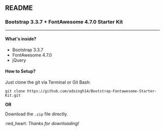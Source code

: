 ## README
### Bootstrap 3.3.7 + FontAwesome 4.7.0 Starter Kit 
---

#### What's inside?
* Bootstrap 3.3.7
* FontAwesome 4.7.0
* jQuery

#### How to Setup?

Just clone the git via Terminal or Git Bash:

```git clone https://github.com/adsingh14/Bootstrap-Fontawesome-Starter-Kit.git```

**OR**

Download the `.zip` file directly.

:red_heart: _Thanks for downloading!_ 
